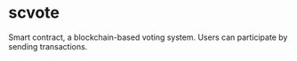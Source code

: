 # scvote
Smart contract, a blockchain-based voting system. Users can participate by sending transactions.
